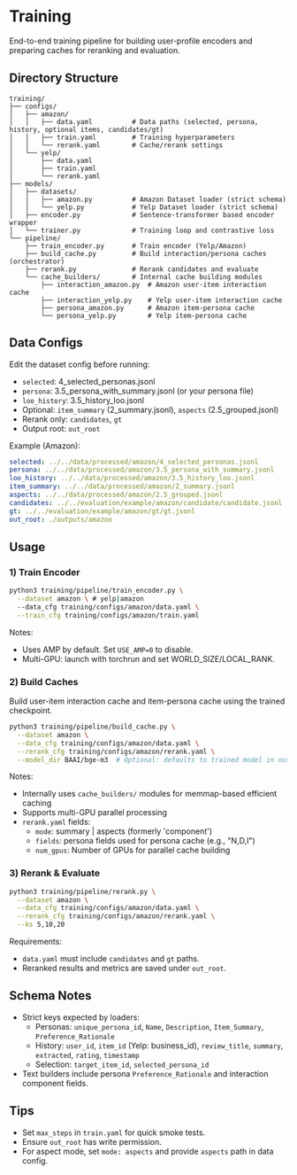 # Training

End-to-end training pipeline for building user-profile encoders and preparing caches for reranking and evaluation.

## Directory Structure
```
training/
├── configs/
│   ├── amazon/
│   │   ├── data.yaml          # Data paths (selected, persona, history, optional items, candidates/gt)
│   │   ├── train.yaml         # Training hyperparameters
│   │   └── rerank.yaml        # Cache/rerank settings
│   └── yelp/
│       ├── data.yaml
│       ├── train.yaml
│       └── rerank.yaml
├── models/
│   ├── datasets/
│   │   ├── amazon.py          # Amazon Dataset loader (strict schema)
│   │   └── yelp.py            # Yelp Dataset loader (strict schema)
│   ├── encoder.py             # Sentence-transformer based encoder wrapper
│   └── trainer.py             # Training loop and contrastive loss
└── pipeline/
    ├── train_encoder.py       # Train encoder (Yelp/Amazon)
    ├── build_cache.py         # Build interaction/persona caches (orchestrator)
    ├── rerank.py              # Rerank candidates and evaluate
    └── cache_builders/        # Internal cache building modules
        ├── interaction_amazon.py  # Amazon user-item interaction cache
        ├── interaction_yelp.py    # Yelp user-item interaction cache
        ├── persona_amazon.py      # Amazon item-persona cache
        └── persona_yelp.py        # Yelp item-persona cache
```
## Data Configs
Edit the dataset config before running:
- `selected`: 4_selected_personas.jsonl
- `persona`: 3.5_persona_with_summary.jsonl (or your persona file)
- `loo_history`: 3.5_history_loo.jsonl
- Optional: `item_summary` (2_summary.jsonl), `aspects` (2.5_grouped.jsonl)
- Rerank only: `candidates`, `gt`
- Output root: `out_root`

Example (Amazon):
```yaml
selected: ../../data/processed/amazon/4_selected_personas.jsonl
persona: ../../data/processed/amazon/3.5_persona_with_summary.jsonl
loo_history: ../../data/processed/amazon/3.5_history_loo.jsonl
item_summary: ../../data/processed/amazon/2_summary.jsonl
aspects: ../../data/processed/amazon/2.5_grouped.jsonl
candidates: ../../evaluation/example/amazon/candidate/candidate.jsonl
gt: ../../evaluation/example/amazon/gt/gt.jsonl
out_root: ./outputs/amazon
```

## Usage

### 1) Train Encoder
```bash
python3 training/pipeline/train_encoder.py \
  --dataset amazon \ # yelp|amazon
  --data_cfg training/configs/amazon/data.yaml \
  --train_cfg training/configs/amazon/train.yaml
```
Notes:
- Uses AMP by default. Set `USE_AMP=0` to disable.
- Multi-GPU: launch with torchrun and set WORLD_SIZE/LOCAL_RANK.

### 2) Build Caches
Build user-item interaction cache and item-persona cache using the trained checkpoint.
```bash
python3 training/pipeline/build_cache.py \
  --dataset amazon \
  --data_cfg training/configs/amazon/data.yaml \
  --rerank_cfg training/configs/amazon/rerank.yaml \
  --model_dir BAAI/bge-m3  # Optional: defaults to trained model in out_root/train
```
Notes:
- Internally uses `cache_builders/` modules for memmap-based efficient caching
- Supports multi-GPU parallel processing
- `rerank.yaml` fields:
  - `mode`: summary | aspects (formerly 'component')
  - `fields`: persona fields used for persona cache (e.g., "N,D,I")
  - `num_gpus`: Number of GPUs for parallel cache building

### 3) Rerank & Evaluate
```bash
python3 training/pipeline/rerank.py \
  --dataset amazon \
  --data_cfg training/configs/amazon/data.yaml \
  --rerank_cfg training/configs/amazon/rerank.yaml \
  --ks 5,10,20
```
Requirements:
- `data.yaml` must include `candidates` and `gt` paths.
- Reranked results and metrics are saved under `out_root`.

## Schema Notes
- Strict keys expected by loaders:
  - Personas: `unique_persona_id`, `Name`, `Description`, `Item_Summary`, `Preference_Rationale`
  - History: `user_id`, `item_id` (Yelp: business_id), `review_title`, `summary`, `extracted`, `rating`, `timestamp`
  - Selection: `target_item_id`, `selected_persona_id`
- Text builders include persona `Preference_Rationale` and interaction component fields.

## Tips
- Set `max_steps` in `train.yaml` for quick smoke tests.
- Ensure `out_root` has write permission.
- For aspect mode, set `mode: aspects` and provide `aspects` path in data config.






